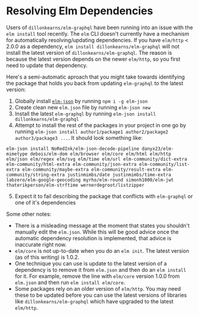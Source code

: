 # Resolving Elm Dependencies

Users of `dillonkearns/elm-graphql` have been running into an issue with the `elm install`
tool recently. The `elm` CLI doesn't currently have a mechanism for automatically
resolving/updating dependencies. If you have `elm/http` < 2.0.0 as a dependency,
`elm install dillonkearns/elm-graphql` will not install the latest version of
`dillonkearns/elm-graphql`. The reason is because the latest version depends on the
newer `elm/http`, so you first need to update that dependency. 

Here's a semi-automatic aproach that you might take towards identifying the package that holds you back from updating `elm-graphql` to the latest version:

1. Globally install [`elm-json`](https://github.com/zwilias/elm-json) by running `npm i -g elm-json`
2. Create clean new `elm.json` file by running `elm-json new`
3. Install the latest `elm-graphql` by running `elm-json install dillonkearns/elm-graphql`
4. Attempt to install the rest of the packages in your project in one go by running `elm-json install author1/package1 author2/package2 author3/package3 ...`. It should look something like:
```
elm-json install NoRedInk/elm-json-decode-pipeline danyx23/elm-mimetype debois/elm-dom elm/browser elm/core elm/html elm/http elm/json elm/regex elm/svg elm/time elm/url elm-community/dict-extra elm-community/html-extra elm-community/json-extra elm-community/list-extra elm-community/maybe-extra elm-community/result-extra elm-community/string-extra justinmimbs/date justinmimbs/time-extra labzero/elm-google-geocoding myrho/elm-round simonh1000/elm-jwt thaterikperson/elm-strftime wernerdegroot/listzipper
```
5. Expect it to fail describing the package that conflicts with `elm-graphql` or one of it's dependencies

Some other notes:

- There is a misleading message at the moment that states you shouldn't manually edit the `elm.json`.
  While this will be good advice once the automatic dependency resolution is implemented, that advice is inaccurate right now.
- `elm/core` is not up-to-date when you do an `elm init`. The latest version (as of this writing) is 1.0.2.
- One technique you can use is update to the latest version of a dependency is to remove it from `elm.json` and then do an `elm install` for it. For example, remove the line with `elm/core` version 1.0.0 from `elm.json` and then run `elm install elm/core`.
- Some packages rely on an older version of `elm/http`. You may need these to be updated before you can use the latest versions of libraries like `dillonkearns/elm-graphql` which have upgraded to the latest `elm/http`.
